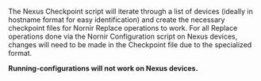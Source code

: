 The Nexus Checkpoint script will iterate through a list of devices (ideally in hostname format for easy identification) and create the necessary checkpoint files for Nornir Replace operations to work. For all Replace operations done via the Nornir Configuration script on Nexus devices, changes will need to be made in the Checkpoint file due to the specialized format. 

 <b>Running-configurations will not work on Nexus devices.</b> 
